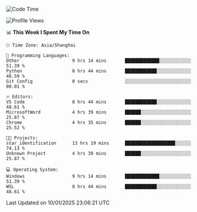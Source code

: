 <!--START_SECTION:waka-->
![Code Time](http://img.shields.io/badge/Code%20Time-2%2C205%20hrs%202%20mins-blue)

![Profile Views](http://img.shields.io/badge/Profile%20Views-0-blue)

📊 **This Week I Spent My Time On** 

```text
🕑︎ Time Zone: Asia/Shanghai

💬 Programming Languages: 
Other                    9 hrs 14 mins       █████████████░░░░░░░░░░░░   51.39 % 
Python                   8 hrs 44 mins       ████████████░░░░░░░░░░░░░   48.59 % 
Git Config               0 secs              ░░░░░░░░░░░░░░░░░░░░░░░░░   00.01 % 

🔥 Editors: 
VS Code                  8 hrs 44 mins       ████████████░░░░░░░░░░░░░   48.61 % 
MicrosoftWord            4 hrs 39 mins       ██████░░░░░░░░░░░░░░░░░░░   25.87 % 
Chrome                   4 hrs 35 mins       ██████░░░░░░░░░░░░░░░░░░░   25.52 % 

🐱‍💻 Projects: 
star_identification      13 hrs 19 mins      ███████████████████░░░░░░   74.13 % 
Unknown Project          4 hrs 39 mins       ██████░░░░░░░░░░░░░░░░░░░   25.87 % 

💻 Operating System: 
Windows                  9 hrs 14 mins       █████████████░░░░░░░░░░░░   51.39 % 
WSL                      8 hrs 44 mins       ████████████░░░░░░░░░░░░░   48.61 % 
```


 Last Updated on 10/01/2025 23:06:21 UTC
<!--END_SECTION:waka-->